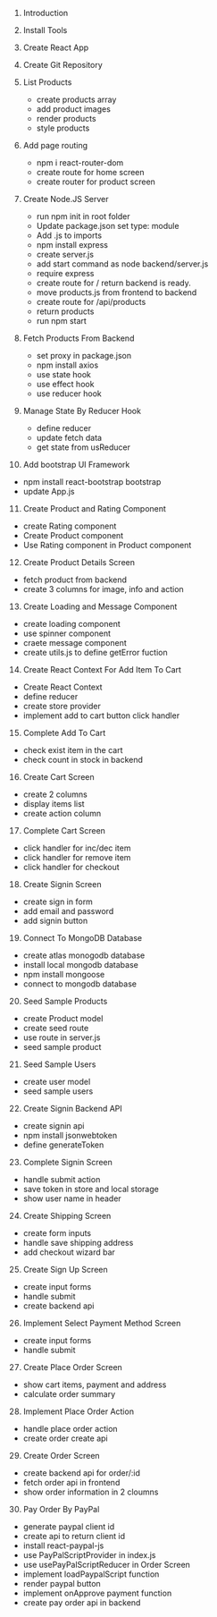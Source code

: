 1. Introduction

2. Install Tools

3. Create React App

4. Create Git Repository

5. List Products
   - create products array
   - add product images
   - render products
   - style products

6. Add page routing
   - npm i react-router-dom
   - create route for home screen
   - create router for product screen
   
7. Create Node.JS Server
   - run npm init in root folder
   - Update package.json set type: module
   - Add .js to imports
   - npm install express
   - create server.js
   - add start command as node backend/server.js
   - require express
   - create route for / return backend is ready.
   - move products.js from frontend to backend
   - create route for /api/products
   - return products
   - run npm start

8. Fetch Products From Backend
   - set proxy in package.json
   - npm install axios
   - use state hook
   - use effect hook
   - use reducer hook

9. Manage State By Reducer Hook
   - define reducer
   - update fetch data
   - get state from usReducer

10. Add bootstrap UI Framework
   - npm install react-bootstrap bootstrap
   - update App.js   

11. Create Product and Rating Component
   - create Rating component
   - Create Product component
   - Use Rating component in Product component

12. Create Product Details Screen
   - fetch product from backend
   - create 3 columns for image, info and action
   
13. Create Loading and Message Component
   - create loading component
   - use spinner component
   - craete message component
   - create utils.js to define getError fuction

14. Create React Context For Add Item To Cart
   - Create React Context
   - define reducer
   - create store provider
   - implement add to cart button click handler

15. Complete Add To Cart
   - check exist item in the cart
   - check count in stock in backend

16. Create Cart Screen
   - create 2 columns
   - display items list
   - create action column

17. Complete Cart Screen
   - click handler for inc/dec item
   - click handler for remove item
   - click handler for checkout

18. Create Signin Screen
   - create sign in form
   - add email and password
   - add signin button

19. Connect To MongoDB Database
   - create atlas monogodb database
   - install local mongodb database
   - npm install mongoose
   - connect to mongodb database  

20. Seed Sample Products
   - create Product model
   - create seed route
   - use route in server.js
   - seed sample product

21. Seed Sample Users
   - create user model
   - seed sample users

22. Create Signin Backend API
   - create signin api
   - npm install jsonwebtoken
   - define generateToken

23. Complete Signin Screen
   - handle submit action
   - save token in store and local storage
   - show user name in header

24. Create Shipping Screen
   - create form inputs
   - handle save shipping address
   - add checkout wizard bar

25. Create Sign Up Screen
   - create input forms
   - handle submit
   - create backend api

26. Implement Select Payment Method Screen
   - create input forms
   - handle submit

27. Create Place Order Screen
   - show cart items, payment and address
   - calculate order summary

28. Implement Place Order Action
   - handle place order action
   - create order create api

29. Create Order Screen
   - create backend api for order/:id
   - fetch order api in frontend
   - show order information in 2 cloumns

30. Pay Order By PayPal
   - generate paypal client id
   - create api to return client id
   - install react-paypal-js
   - use PayPalScriptProvider in index.js
   - use usePayPalScriptReducer in Order Screen
   - implement loadPaypalScript function
   - render paypal button
   - implement onApprove payment function
   - create pay order api in backend
